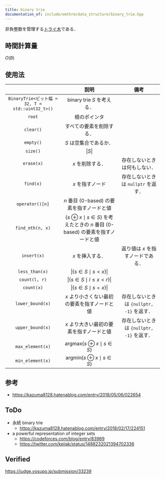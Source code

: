 ```yaml
---
title: binary trie
documentation_of: include/emthrm/data_structure/binary_trie.hpp
---
```


非負整数を管理する[トライ木](../string/trie.md)である．


## 時間計算量

$O(B)$


## 使用法

||説明|備考|
|:--:|:--:|:--:|
|`BinaryTrie<ビット幅 = 32, T = std::uint32_t>()`|binary trie $S$ を考える．||
|`root`|根のポインタ||
|`clear()`|すべての要素を削除する．||
|`empty()`|$S$ は空集合であるか．||
|`size()`|$\lvert S \rvert$||
|`erase(x)`|$x$ を削除する．|存在しないときは何もしない．|
|`find(x)`|$x$ を指すノード|存在しないときは `nullptr` を返す．|
|`operator()[n]`|$n$ 番目 (0-based) の要素を指すノードと値||
|`find_nth(n, x)`|$\lbrace s \oplus x \mid s \in S \rbrace$ を考えたときの $n$ 番目 (0-based) の要素を指すノードと値||
|`insert(x)`|$x$ を挿入する．|返り値は $x$ を指すノードである．|
|`less_than(x)`|$\lvert \lbrace s \in S \mid s < x \rbrace \rvert$||
|`count(l, r)`|$\lvert \lbrace s \in S \mid l \leq x < r \rbrace \rvert$||
|`count(x)`|$\lvert \lbrace s \in S \mid s = x \rbrace \rvert$||
|`lower_bound(x)`|$x$ より小さくない最初の要素を指すノードと値|存在しないときは `{nullptr, -1}` を返す．|
|`upper_bound(x)`|$x$ より大きい最初の要素を指すノードと値|存在しないときは `{nullptr, -1}` を返す．|
|`max_element(x)`|$\mathrm{argmax} \lbrace s \oplus x \mid s \in S \rbrace$||
|`min_element(x)`|$\mathrm{argmin} \lbrace s \oplus x \mid s \in S \rbrace$||


## 参考

- https://kazuma8128.hatenablog.com/entry/2018/05/06/022654


## ToDo

- 永続 binary trie
  - https://kazuma8128.hatenablog.com/entry/2018/02/17/224151
- a powerful representation of integer sets
  - https://codeforces.com/blog/entry/83969
  - https://twitter.com/keijak/status/1488232021394702336


## Verified

https://judge.yosupo.jp/submission/33239
